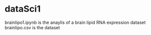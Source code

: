 # dataSci1
brainlipo1.ipynb is the anaylis of a brain lipid RNA expression dataset
brainlipo.csv is the dataset
